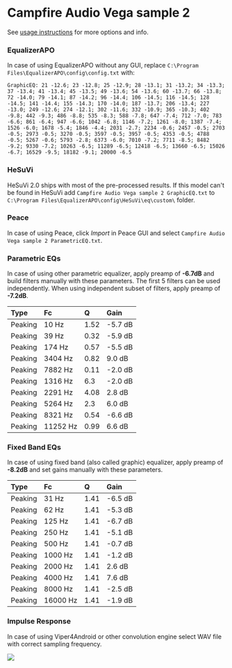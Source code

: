 # Campfire Audio Vega sample 2
See [usage instructions](https://github.com/jaakkopasanen/AutoEq#usage) for more options and info.

### EqualizerAPO
In case of using EqualizerAPO without any GUI, replace `C:\Program Files\EqualizerAPO\config\config.txt`
with:
```
GraphicEQ: 21 -12.6; 23 -12.8; 25 -12.9; 28 -13.1; 31 -13.2; 34 -13.3; 37 -13.4; 41 -13.4; 45 -13.5; 49 -13.6; 54 -13.6; 60 -13.7; 66 -13.8; 72 -14.0; 79 -14.1; 87 -14.2; 96 -14.4; 106 -14.5; 116 -14.5; 128 -14.5; 141 -14.4; 155 -14.3; 170 -14.0; 187 -13.7; 206 -13.4; 227 -13.0; 249 -12.6; 274 -12.1; 302 -11.6; 332 -10.9; 365 -10.3; 402 -9.8; 442 -9.3; 486 -8.8; 535 -8.3; 588 -7.8; 647 -7.4; 712 -7.0; 783 -6.6; 861 -6.4; 947 -6.6; 1042 -6.8; 1146 -7.2; 1261 -8.0; 1387 -7.4; 1526 -6.0; 1678 -5.4; 1846 -4.4; 2031 -2.7; 2234 -0.6; 2457 -0.5; 2703 -0.5; 2973 -0.5; 3270 -0.5; 3597 -0.5; 3957 -0.5; 4353 -0.5; 4788 -0.5; 5267 -0.6; 5793 -2.8; 6373 -6.0; 7010 -7.2; 7711 -8.5; 8482 -9.2; 9330 -7.2; 10263 -6.5; 11289 -6.5; 12418 -6.5; 13660 -6.5; 15026 -6.7; 16529 -9.5; 18182 -9.1; 20000 -6.5
```

### HeSuVi
HeSuVi 2.0 ships with most of the pre-processed results. If this model can't be found in HeSuVi add
`Campfire Audio Vega sample 2 GraphicEQ.txt` to `C:\Program Files\EqualizerAPO\config\HeSuVi\eq\custom\` folder.

### Peace
In case of using Peace, click *Import* in Peace GUI and select `Campfire Audio Vega sample 2 ParametricEQ.txt`.

### Parametric EQs
In case of using other parametric equalizer, apply preamp of **-6.7dB** and build filters manually
with these parameters. The first 5 filters can be used independently.
When using independent subset of filters, apply preamp of **-7.2dB**.

| Type    | Fc       |    Q | Gain    |
|:--------|:---------|:-----|:--------|
| Peaking | 10 Hz    | 1.52 | -5.7 dB |
| Peaking | 39 Hz    | 0.32 | -5.9 dB |
| Peaking | 174 Hz   | 0.57 | -5.5 dB |
| Peaking | 3404 Hz  | 0.82 | 9.0 dB  |
| Peaking | 7882 Hz  | 0.11 | -2.0 dB |
| Peaking | 1316 Hz  | 6.3  | -2.0 dB |
| Peaking | 2291 Hz  | 4.08 | 2.8 dB  |
| Peaking | 5264 Hz  | 2.3  | 6.0 dB  |
| Peaking | 8321 Hz  | 0.54 | -6.6 dB |
| Peaking | 11252 Hz | 0.99 | 6.6 dB  |

### Fixed Band EQs
In case of using fixed band (also called graphic) equalizer, apply preamp of **-8.2dB** and set
gains manually with these parameters.

| Type    | Fc       |    Q | Gain    |
|:--------|:---------|:-----|:--------|
| Peaking | 31 Hz    | 1.41 | -6.5 dB |
| Peaking | 62 Hz    | 1.41 | -5.3 dB |
| Peaking | 125 Hz   | 1.41 | -6.7 dB |
| Peaking | 250 Hz   | 1.41 | -5.1 dB |
| Peaking | 500 Hz   | 1.41 | -0.7 dB |
| Peaking | 1000 Hz  | 1.41 | -1.2 dB |
| Peaking | 2000 Hz  | 1.41 | 2.6 dB  |
| Peaking | 4000 Hz  | 1.41 | 7.6 dB  |
| Peaking | 8000 Hz  | 1.41 | -2.5 dB |
| Peaking | 16000 Hz | 1.41 | -1.9 dB |

### Impulse Response
In case of using Viper4Android or other convolution engine select WAV file with correct sampling frequency.

![](https://raw.githubusercontent.com/jaakkopasanen/AutoEq/master/results/crinacle/harman_in-ear_2017-1/Campfire%20Audio%20Vega%20sample%202/Campfire%20Audio%20Vega%20sample%202.png)